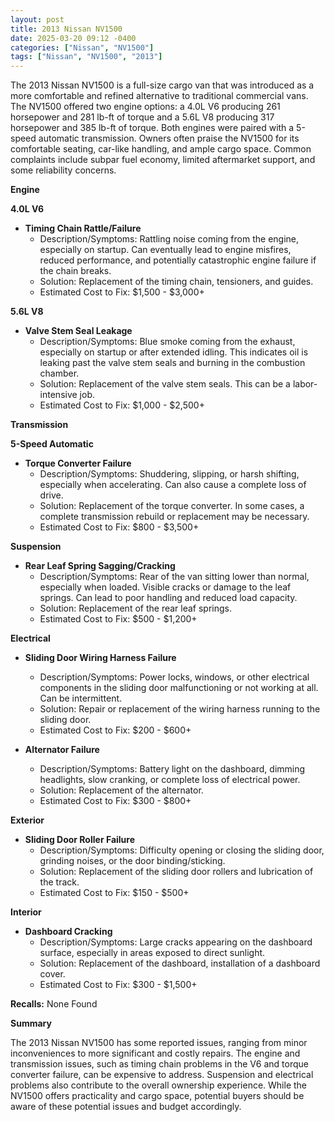 ```yaml
---
layout: post
title: 2013 Nissan NV1500
date: 2025-03-20 09:12 -0400
categories: ["Nissan", "NV1500"]
tags: ["Nissan", "NV1500", "2013"]
---
```

The 2013 Nissan NV1500 is a full-size cargo van that was introduced as a more comfortable and refined alternative to traditional commercial vans. The NV1500 offered two engine options: a 4.0L V6 producing 261 horsepower and 281 lb-ft of torque and a 5.6L V8 producing 317 horsepower and 385 lb-ft of torque. Both engines were paired with a 5-speed automatic transmission. Owners often praise the NV1500 for its comfortable seating, car-like handling, and ample cargo space. Common complaints include subpar fuel economy, limited aftermarket support, and some reliability concerns.

**Engine**

**4.0L V6**

*   **Timing Chain Rattle/Failure**
    *   Description/Symptoms: Rattling noise coming from the engine, especially on startup. Can eventually lead to engine misfires, reduced performance, and potentially catastrophic engine failure if the chain breaks.
    *   Solution: Replacement of the timing chain, tensioners, and guides.
    *   Estimated Cost to Fix: $1,500 - $3,000+

**5.6L V8**

*   **Valve Stem Seal Leakage**
    *   Description/Symptoms: Blue smoke coming from the exhaust, especially on startup or after extended idling. This indicates oil is leaking past the valve stem seals and burning in the combustion chamber.
    *   Solution: Replacement of the valve stem seals. This can be a labor-intensive job.
    *   Estimated Cost to Fix: $1,000 - $2,500+

**Transmission**

**5-Speed Automatic**

*   **Torque Converter Failure**
    *   Description/Symptoms: Shuddering, slipping, or harsh shifting, especially when accelerating. Can also cause a complete loss of drive.
    *   Solution: Replacement of the torque converter. In some cases, a complete transmission rebuild or replacement may be necessary.
    *   Estimated Cost to Fix: $800 - $3,500+

**Suspension**

*   **Rear Leaf Spring Sagging/Cracking**
    *   Description/Symptoms: Rear of the van sitting lower than normal, especially when loaded. Visible cracks or damage to the leaf springs. Can lead to poor handling and reduced load capacity.
    *   Solution: Replacement of the rear leaf springs.
    *   Estimated Cost to Fix: $500 - $1,200+

**Electrical**

*   **Sliding Door Wiring Harness Failure**
    *   Description/Symptoms: Power locks, windows, or other electrical components in the sliding door malfunctioning or not working at all. Can be intermittent.
    *   Solution: Repair or replacement of the wiring harness running to the sliding door.
    *   Estimated Cost to Fix: $200 - $600+

*   **Alternator Failure**
    *   Description/Symptoms: Battery light on the dashboard, dimming headlights, slow cranking, or complete loss of electrical power.
    *   Solution: Replacement of the alternator.
    *   Estimated Cost to Fix: $300 - $800+

**Exterior**

*   **Sliding Door Roller Failure**
    *   Description/Symptoms: Difficulty opening or closing the sliding door, grinding noises, or the door binding/sticking.
    *   Solution: Replacement of the sliding door rollers and lubrication of the track.
    *   Estimated Cost to Fix: $150 - $500+

**Interior**

*   **Dashboard Cracking**
    *   Description/Symptoms: Large cracks appearing on the dashboard surface, especially in areas exposed to direct sunlight.
    *   Solution: Replacement of the dashboard, installation of a dashboard cover.
    *   Estimated Cost to Fix: $300 - $1,500+

**Recalls:**
None Found

**Summary**

The 2013 Nissan NV1500 has some reported issues, ranging from minor inconveniences to more significant and costly repairs. The engine and transmission issues, such as timing chain problems in the V6 and torque converter failure, can be expensive to address. Suspension and electrical problems also contribute to the overall ownership experience. While the NV1500 offers practicality and cargo space, potential buyers should be aware of these potential issues and budget accordingly.

